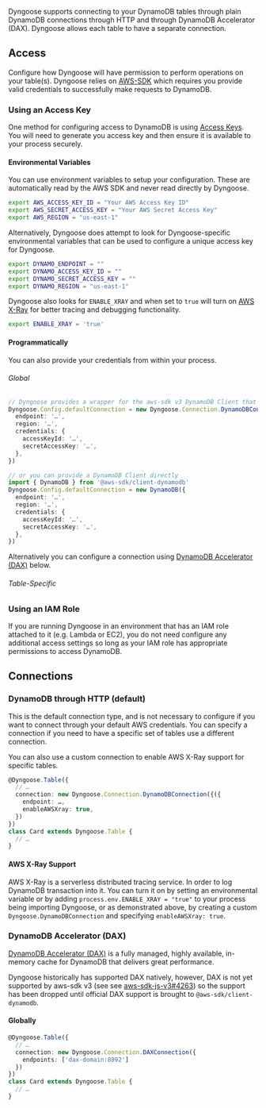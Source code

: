 Dyngoose supports connecting to your DynamoDB tables through plain DynamoDB connections through HTTP and through DynamoDB Accelerator (DAX). Dyngoose allows each table to have a separate connection.

## Access

Configure how Dyngoose will have permission to perform operations on your table(s). Dyngoose relies on [AWS-SDK](https://www.npmjs.com/package/aws-sdk) which requires you provide valid credentials to successfully make requests to DynamoDB.

### Using an Access Key

One method for configuring access to DynamoDB is using [Access Keys](https://docs.aws.amazon.com/general/latest/gr/aws-sec-cred-types.html#access-keys-and-secret-access-keys). You will need to generate you access key and then ensure it is available to your process securely.

#### Environmental Variables

You can use environment variables to setup your configuration. These are automatically read by the AWS SDK and never read directly by Dyngoose.

```bash
export AWS_ACCESS_KEY_ID = "Your AWS Access Key ID"
export AWS_SECRET_ACCESS_KEY = "Your AWS Secret Access Key"
export AWS_REGION = "us-east-1"
```

Alternatively, Dyngoose does attempt to look for Dyngoose-specific environmental variables that can be used to configure a unique access key for Dyngoose.

```bash
export DYNAMO_ENDPOINT = ""
export DYNAMO_ACCESS_KEY_ID = ""
export DYNAMO_SECRET_ACCESS_KEY = ""
export DYNAMO_REGION = "us-east-1"
```

Dyngoose also looks for `ENABLE_XRAY` and when set to `true` will turn on [AWS X-Ray](https://aws.amazon.com/xray/) for better tracing and debugging functionality.

```bash
export ENABLE_XRAY = 'true'
```

#### Programmatically

You can also provide your credentials from within your process.
###### Global

```typescript
// Dyngoose provides a wrapper for the aws-sdk v3 DynamoDB Client that adds x-ray support
Dyngoose.Config.defaultConnection = new Dyngoose.Connection.DynamoDBConnection({
  endpoint: '…',
  region: '…',
  credentials: {
    accessKeyId: '…',
    secretAccessKey: '…',
  },
})

// or you can provide a DynamoDB Client directly
import { DynamoDB } from '@aws-sdk/client-dynamodb'
Dyngoose.Config.defaultConnection = new DynamoDB({
  endpoint: '…',
  region: '…',
  credentials: {
    accessKeyId: '…',
    secretAccessKey: '…',
  },
})
```

Alternatively you can configure a connection using [DynamoDB Accelerator (DAX)](#DynamoDB-Accelerator-DAX) below.

###### Table-Specific

### Using an IAM Role

If you are running Dyngoose in an environment that has an IAM role attached to it (e.g. Lambda or EC2), you do not need configure any additional access settings so long as your IAM role has appropriate permissions to access DynamoDB.

## Connections

### DynamoDB through HTTP (default)

This is the default connection type, and is not necessary to configure if you want to connect through your default AWS credentials. You can specify a connection if you need to have a specific set of tables use a different connection.

You can also use a custom connection to enable AWS X-Ray support for specific tables.

```typescript
@Dyngoose.Table({
  // …
  connection: new Dyngoose.Connection.DynamoDBConnection({({
    endpoint: …,
    enableAWSXray: true,
  })
})
class Card extends Dyngoose.Table {
  // …
}
```

#### AWS X-Ray Support

AWS X-Ray is a serverless distributed tracing service. In order to log DynamoDB transaction into it. You can turn it on by setting an environmental variable or by adding `process.env.ENABLE_XRAY = "true"` to your process being importing Dyngoose, or as demonstrated above, by creating a custom `Dyngoose.DynamoDBConnection` and specifying `enableAWSXray: true`.

### DynamoDB Accelerator (DAX)

[DynamoDB Accelerator (DAX)](https://aws.amazon.com/dynamodb/dax/) is a fully managed, highly available, in-memory cache for DynamoDB that delivers great performance.

Dyngoose historically has supported DAX natively, however, DAX is not yet supported by aws-sdk v3 (see see [aws-sdk-js-v3#4263](https://github.com/aws/aws-sdk-js-v3/issues/4263)) so the support has been dropped until official DAX support is brought to `@aws-sdk/client-dynamodb`.



#### Globally

```typescript
@Dyngoose.Table({
  // …
  connection: new Dyngoose.Connection.DAXConnection({
    endpoints: ['dax-domain:8892']
  })
})
class Card extends Dyngoose.Table {
  // …
}
```
